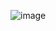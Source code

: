 ![image](https://github.com/melikeisbir/MVCProjeKampi/assets/117728803/7586cb67-0201-4ee2-8d22-eb660a012808)
